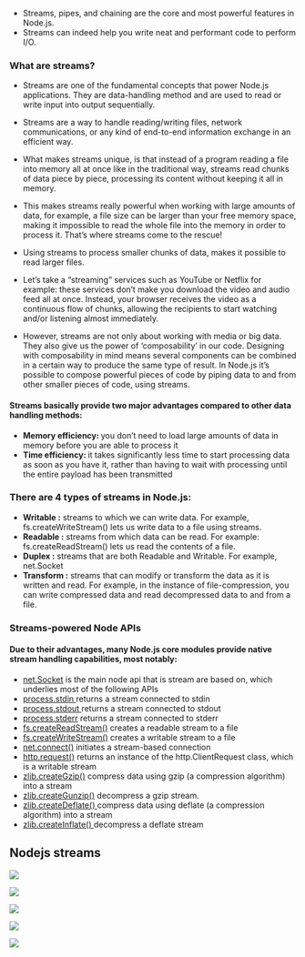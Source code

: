 - Streams, pipes, and chaining are the core and most powerful features in Node.js.
- Streams can indeed help you write neat and performant code to perform I/O.

### What are streams?

- Streams are one of the fundamental concepts that power Node.js applications. They are data-handling method and are used to read or write input into output sequentially.

- Streams are a way to handle reading/writing files, network communications, or any kind of end-to-end information exchange in an efficient way.

- What makes streams unique, is that instead of a program reading a file into memory all at once like in the traditional way, streams read chunks of data piece by piece, processing its content without keeping it all in memory.

- This makes streams really powerful when working with large amounts of data, for example, a file size can be larger than your free memory space, making it impossible to read the whole file into the memory in order to process it. That’s where streams come to the rescue!

- Using streams to process smaller chunks of data, makes it possible to read larger files.

- Let’s take a “streaming” services such as YouTube or Netflix for example: these services don’t make you download the video and audio feed all at once. Instead, your browser receives the video as a continuous flow of chunks, allowing the recipients to start watching and/or listening almost immediately.

- However, streams are not only about working with media or big data. They also give us the power of ‘composability’ in our code. Designing with composability in mind means several components can be combined in a certain way to produce the same type of result. In Node.js it’s possible to compose powerful pieces of code by piping data to and from other smaller pieces of code, using streams.

#### Streams basically provide two major advantages compared to other data handling methods:

- <b>Memory efficiency: </b>you don’t need to load large amounts of data in memory before you are able to process it
- <b>Time efficiency: </b>it takes significantly less time to start processing data as soon as you have it, rather than having to wait with processing until the entire payload has been transmitted

### There are 4 types of streams in Node.js:

- <b>Writable :</b> streams to which we can write data. For example, fs.createWriteStream() lets us write data to a file using streams.
- <b>Readable :</b> streams from which data can be read. For example: fs.createReadStream() lets us read the contents of a file.
- <b>Duplex :</b> streams that are both Readable and Writable. For example, net.Socket
- <b>Transform :</b> streams that can modify or transform the data as it is written and read. For example, in the instance of file-compression, you can write compressed data and read decompressed data to and from a file.

### Streams-powered Node APIs

#### Due to their advantages, many Node.js core modules provide native stream handling capabilities, most notably:

- <u>net.Socket</u> is the main node api that is stream are based on, which underlies most of the following APIs
- <u>process.stdin </u> returns a stream connected to stdin
- <u>process.stdout </u> returns a stream connected to stdout
- <u>process.stderr</u> returns a stream connected to stderr
- <u>fs.createReadStream()</u> creates a readable stream to a file
- <u>fs.createWriteStream()</u> creates a writable stream to a file
- <u>net.connect()</u> initiates a stream-based connection
- <u>http.request()</u> returns an instance of the http.ClientRequest class, which is a writable stream
- <u>zlib.createGzip()</u> compress data using gzip (a compression algorithm) into a stream
- <u>zlib.createGunzip()</u> decompress a gzip stream.
- <u>zlib.createDeflate() </u> compress data using deflate (a compression algorithm) into a stream
- <u>zlib.createInflate() </u> decompress a deflate stream

## Nodejs streams

![](https://images.ctfassets.net/hspc7zpa5cvq/3s8p9qQe6zDEfhwLyq5fQR/7ce28dd384a590009aaaa16886bb83eb/cheat1.png)

![](https://images.ctfassets.net/hspc7zpa5cvq/1vZrS7rb7U7DRb5TtT8hs8/bb6285794d4141c3a572770651fcc753/cheat2.png)

![](https://images.ctfassets.net/hspc7zpa5cvq/2rPAh1mmsLg02i0hLBG2DG/9829c1fb9cf396d952f1d155ce799f13/cheat3.png)

![](https://images.ctfassets.net/hspc7zpa5cvq/3HncUkiyjekdWjN8MwQbfi/29b3ad1806e8ce161a889c76667e780f/cheat3.png)

![](https://images.ctfassets.net/hspc7zpa5cvq/24pAlF9SE7EYkg4Xb2CtlW/8ae386aaf08e513372a09100bb8cd48a/Webp.net-resizeimage.png)
